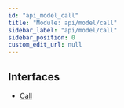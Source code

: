 ```yaml
---
id: "api_model_call"
title: "Module: api/model/call"
sidebar_label: "api/model/call"
sidebar_position: 0
custom_edit_url: null
---
```


## Interfaces

- [Call](/api/interfaces/api_model_call.Call.md)
